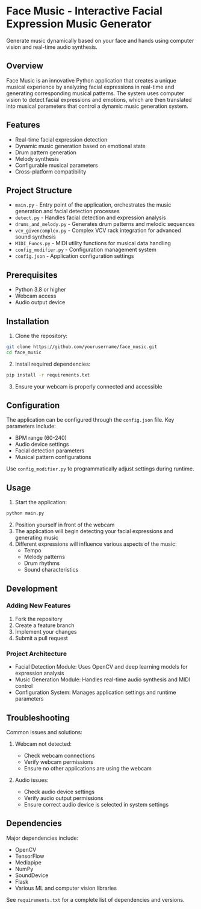 # Face Music - Interactive Facial Expression Music Generator

Generate music dynamically based on your face and hands using computer vision and real-time audio synthesis.

## Overview

Face Music is an innovative Python application that creates a unique musical experience by analyzing facial expressions in real-time and generating corresponding musical patterns. The system uses computer vision to detect facial expressions and emotions, which are then translated into musical parameters that control a dynamic music generation system.

## Features

- Real-time facial expression detection
- Dynamic music generation based on emotional state
- Drum pattern generation
- Melody synthesis
- Configurable musical parameters
- Cross-platform compatibility

## Project Structure

- `main.py` - Entry point of the application, orchestrates the music generation and facial detection processes
- `detect.py` - Handles facial detection and expression analysis
- `drums_and_melody.py` - Generates drum patterns and melodic sequences
- `vcv_givencomplex.py` - Complex VCV rack integration for advanced sound synthesis
- `MIDI_Funcs.py` - MIDI utility functions for musical data handling
- `config_modifier.py` - Configuration management system
- `config.json` - Application configuration settings

## Prerequisites

- Python 3.8 or higher
- Webcam access
- Audio output device

## Installation

1. Clone the repository:
```bash
git clone https://github.com/yourusername/face_music.git
cd face_music
```

2. Install required dependencies:
```bash
pip install -r requirements.txt
```

3. Ensure your webcam is properly connected and accessible

## Configuration

The application can be configured through the `config.json` file. Key parameters include:

- BPM range (60-240)
- Audio device settings
- Facial detection parameters
- Musical pattern configurations

Use `config_modifier.py` to programmatically adjust settings during runtime.

## Usage

1. Start the application:
```bash
python main.py
```

2. Position yourself in front of the webcam
3. The application will begin detecting your facial expressions and generating music
4. Different expressions will influence various aspects of the music:
   - Tempo
   - Melody patterns
   - Drum rhythms
   - Sound characteristics

## Development

### Adding New Features

1. Fork the repository
2. Create a feature branch
3. Implement your changes
4. Submit a pull request

### Project Architecture

- Facial Detection Module: Uses OpenCV and deep learning models for expression analysis
- Music Generation Module: Handles real-time audio synthesis and MIDI control
- Configuration System: Manages application settings and runtime parameters

## Troubleshooting

Common issues and solutions:

1. Webcam not detected:
   - Check webcam connections
   - Verify webcam permissions
   - Ensure no other applications are using the webcam

2. Audio issues:
   - Check audio device settings
   - Verify audio output permissions
   - Ensure correct audio device is selected in system settings

## Dependencies

Major dependencies include:
- OpenCV
- TensorFlow
- Mediapipe
- NumPy
- SoundDevice
- Flask
- Various ML and computer vision libraries

See `requirements.txt` for a complete list of dependencies and versions.
